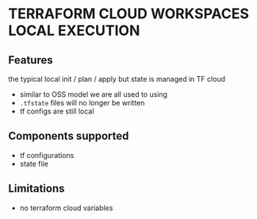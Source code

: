 # TERRAFORM CLOUD WORKSPACES LOCAL EXECUTION

## Features
the typical local init / plan / apply but state is managed in TF cloud
- similar to OSS model we are all used to using
- `.tfstate` files will no longer be written
- tf configs are still local

## Components supported
- tf configurations
- state file

## Limitations
- no terraform cloud variables
